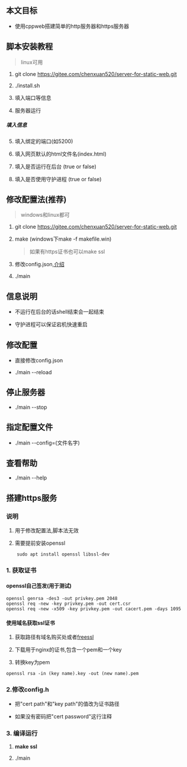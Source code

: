 ## 本文目标

- 使用cppweb搭建简单的http服务器和https服务器

## 脚本安装教程

> linux可用

1. git clone https://gitee.com/chenxuan520/server-for-static-web.git

2. ./install.sh

3. 填入端口等信息

4. 服务器运行 
   
##### 填入信息

5. 填入绑定的端口(如5200)

6. 填入网页默认的html文件名(index.html)

7. 填入是否运行在后台 (true or false)

8. 填入是否使用守护进程 (true or false)

## 修改配置法(推荐)

> windows和linux都可

1. git clone https://gitee.com/chenxuan520/server-for-static-web.git

2. make (windows下make -f makefile.win)
   
   > 如果有https证书也可以make ssl

3. 修改config.json,[介绍](./configjson.cn.md)

4. ./main

## 信息说明

- 不运行在后台的话shell结束会一起结束

- 守护进程可以保证宕机快速重启 

## 修改配置

- 直接修改config.json

- ./main --reload

## 停止服务器

- ./main --stop

## 指定配置文件

- ./main --config=(文件名字)

## 查看帮助

- ./main --help

## 搭建https服务

### 说明

1. 用于修改配置法,脚本法无效

2. 需要提前安装openssl

```shell
    sudo apt install openssl libssl-dev
```

### 1. 获取证书

#### openssl自己签发(用于测试)

```shell
openssl genrsa -des3 -out privkey.pem 2048 
openssl req -new -key privkey.pem -out cert.csr 
openssl req -new -x509 -key privkey.pem -out cacert.pem -days 1095
```

#### 使用域名获取ssl证书

1. 获取路径有域名购买处或者[freessl](https://freessl.cn/)

2. 下载用于nginx的证书,包含一个pem和一个key

3. 转换key为pem

```shell
openssl rsa -in (key name).key -out (new name).pem
```

### 2.修改config.h

- 把"cert path"和"key path"的值改为证书路径

- 如果没有密码把"cert password"这行注释

### 3. 编译运行

1. **make ssl**

2. ./main

